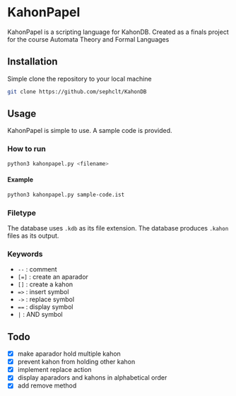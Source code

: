 # KahonPapel
KahonPapel is a scripting language for KahonDB. Created as a finals project for the course Automata Theory and Formal Languages
## Installation
Simple clone the repository to your local machine
```bash
git clone https://github.com/sephclt/KahonDB
```
## Usage
KahonPapel is simple to use. A sample code is provided.
### How to run
```bash
python3 kahonpapel.py <filename>
```
#### Example
```bash
python3 kahonpapel.py sample-code.ist
```
### Filetype
The database uses `.kdb` as its file extension. The database produces `.kahon` files as its output.
### Keywords
- `--` : comment
- `[=]` : create an aparador
- `[]` : create a kahon
- `=>` : insert symbol
- `->` : replace symbol
- `==` : display symbol
- `|` : AND symbol

## Todo
- [x] make aparador hold multiple kahon
- [x] prevent kahon from holding other kahon
- [x] implement replace action
- [x] display aparadors and kahons in alphabetical order
- [x] add remove method
